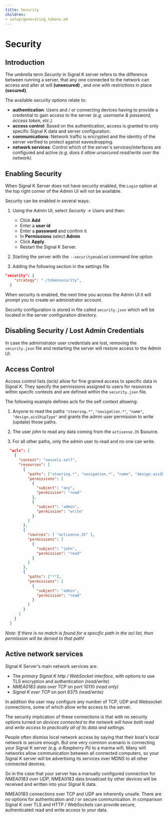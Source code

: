 ```yaml
---
title: Security
children:
- setup/generating_tokens.md
---
```


# Security

## Introduction


The umbrella term _Security_ in Signal K server refers to the difference between running a server, that any one connected to the network can access and alter at will **(unsecured)** , and one with restrictions in place **(secured)**.

The available security options relate to:
* **authentication**: Users and / or connecting devices having to provide a credential to gain access to the server _(e.g. username & password, access token, etc.)_.
* **access control**: Based on the authentication, access is granted to only specific Signal K data and server configuration.
* **communications**: Network traffic is encrypted and the identity of the server verified to protect against eavesdropping.
* **network services**: Control which of the server's services/interfaces are configured and active _(e.g. does it allow unsecured read/write over the network)_.


## Enabling Security

When Signal K Server does not have security enabled, the `Login` option at the top right corner of the Admin UI will not be available.

Security can be enabled in several ways:
1. Using the Admin UI, select _Security -> Users_ and then:
    - Click **Add**
    - Enter a **user id**
    - Enter a **password** and confirm it
    - In **Permissions** select **Admin**
    - Click **Apply**.
    - Restart the Signal K Server.

2. Starting the server with the `--securityenabled` command line option
3. Adding the following section in the settings file

```JSON
"security": {
    "strategy": "./tokensecurity",
  }
```

When security is enabled, the next time you access the Admin UI it will prompt you to create an administrator account.

Security configuration is stored in file called `security.json` which will be located in the server configuration directory.


## Disabling Security / Lost Admin Credentials

In case the administrator user credentials are lost, removing the `security.json` file and restarting the server will restore access to the Admin UI.


## Access Control

Access control lists _(acls)_ allow for fine grained access to specific data in Signal K. They specify the permissions assigned to users for resources within specifc contexts and are defined within the `security.json` file.

The following example defines acls for the self context allowing:
1. Anyone to read the paths `"steering.*"`, `"navigation.*"`, `"name"`, `"design.aisShipType"` and grants the admin user permission to write (update) those paths.

2. The user _john_ to read any data coming from the `actisense.35` $source.

3. For all other paths, only the admin user to read and no one can write.

```JSON
  "acls": [
    {
      "context": "vessels.self",
      "resources": [
        {
          "paths": ["steering.*", "navigation.*", "name", "design.aisShipType"],
          "permissions": [
            {
              "subject": "any",
              "permission": "read"
            },
            {
              "subject": "admin",
              "permission": "write"
            }
          ]
        },
        {
          "sources": [ "actisense.35" ],
          "permissions": [
            {
              "subject": "john",
              "permission": "read"
            }
          ]
        },
        {
          "paths": ["*"],
          "permissions": [
            {
              "subject": "admin",
              "permission": "read"
            }
          ]
        }
      ]
    }
  ]
  ```

  _Note: If there is no match is found for a specific path in the acl list, then permission will be denied to that path!_

## Active network services

Signal K Server's main network services are:
- The _primary Signal K http / WebSocket interface_, with options to use TLS encryption and authentication _(read/write)_
- *NMEA0183 data over TCP* on port 10110 _(read only)_
- *Signal K over TCP* on port 8375 _(read/write)_

In addition the user may configure any number of TCP, UDP and Websocket connections, some of which allow write access to the server.

The security implication of these connections is that with no security options turned on _devices connected to the network will have both read and write access to practically all of its data and settings_.

People often dismiss local network access by saying that their boat's local network is secure enough. But one very common scenario is connecting your Signal K server _(e.g. a Raspberry Pi)_ to a marina wifi.
Many wifi networks allow communication between all connected computers, so your Signal K server will be advertising its services over MDNS to all other connected devices.

So in the case that your server has a manually configured connection for _NMEA0183 over UDP_, NMEA0183 data broadcast by other devices will be received and written into your SIgnal K data.

NMEA0183 connections over TCP and UDP are inherently unsafe. There are no options for authentication and / or secure communication. In comparison Signal K over TLS and HTTP / WebSockets can provide secure, authenticated read and write access to your data.
